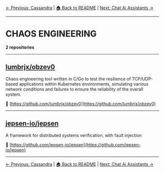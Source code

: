 [← Previous: Cassandra](cassandra.txt) | [🏠 Back to README](../README.md) | [Next: Chat Ai Assistants →](chat-ai-assistants.txt)

---

# CHAOS ENGINEERING

**2 repositories**

---

## [lumbrjx/obzev0](https://github.com/lumbrjx/obzev0)

Chaos engineering tool written in C/Go to test the resilience of TCP/UDP-based applications within Kubernetes environments, simulating various network conditions and failures to ensure the reliability of the overall system.

🔗 [https://github.com/lumbrjx/obzev0](https://github.com/lumbrjx/obzev0)

---

## [jepsen-io/jepsen](https://github.com/jepsen-io/jepsen)

A framework for distributed systems verification, with fault injection

🔗 [https://github.com/jepsen-io/jepsen](https://github.com/jepsen-io/jepsen)

---


[← Previous: Cassandra](cassandra.txt) | [🏠 Back to README](../README.md) | [Next: Chat Ai Assistants →](chat-ai-assistants.txt)
